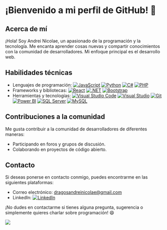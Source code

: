 # ¡Bienvenido a mi perfil de GitHub! 👋

## Acerca de mí
¡Hola! Soy Andrei Nicolae, un apasionado de la programación y la tecnología. Me encanta aprender cosas nuevas y compartir conocimientos con la comunidad de desarrolladores. Mi enfoque principal es el desarrollo web.

## Habilidades técnicas
- Lenguajes de programación: [![JavaScript](https://img.shields.io/badge/-JavaScript-yellow?logo=javascript&logoColor=white)](https://www.javascript.com/)
[![Python](https://img.shields.io/badge/-Python-blue?logo=python&logoColor=white)](https://www.python.org/)
[![C#](https://img.shields.io/badge/-C%23-purple?logo=csharp&logoColor=white)](https://docs.microsoft.com/en-us/dotnet/csharp/)
[![PHP](https://img.shields.io/badge/-PHP-777BB4?logo=php&logoColor=white)](https://www.php.net/)
- Frameworks y bibliotecas: [![React](https://img.shields.io/badge/-React-61DAFB?logo=react&logoColor=white)](https://reactjs.org/)
[![.NET](https://img.shields.io/badge/-.NET-512BD4?logo=.net&logoColor=white)](https://dotnet.microsoft.com/)
[![Bootstrap](https://img.shields.io/badge/-Bootstrap-7952B3?logo=bootstrap&logoColor=white)](https://getbootstrap.com/)
- Herramientas y tecnologías: [![Visual Studio Code](https://img.shields.io/badge/-Visual%20Studio%20Code-007ACC?logo=visual-studio-code&logoColor=white)](https://code.visualstudio.com/)
[![Visual Studio](https://img.shields.io/badge/-Visual%20Studio-5C2D91?logo=visual-studio&logoColor=white)](https://visualstudio.microsoft.com/)
[![Git](https://img.shields.io/badge/-Git-F05032?logo=git&logoColor=white)](https://git-scm.com/)
[![Power BI](https://img.shields.io/badge/-Power%20BI-F2C811?logo=power-bi&logoColor=black)](https://powerbi.microsoft.com/)
[![SQL Server](https://img.shields.io/badge/-SQL%20Server-CC2927?logo=microsoft-sql-server&logoColor=white)](https://www.microsoft.com/en-us/sql-server)
[![MySQL](https://img.shields.io/badge/-MySQL-4479A1?logo=mysql&logoColor=white)](https://www.mysql.com/)

## Contribuciones a la comunidad
Me gusta contribuir a la comunidad de desarrolladores de diferentes maneras:

- Participando en foros y grupos de discusión.
- Colaborando en proyectos de código abierto.

## Contacto
Si deseas ponerse en contacto conmigo, puedes encontrarme en las siguientes plataformas:

- Correo electrónico: [dragosandreinicolae@gmail.com](mailto:dragosandreinicolae@gmail.com)
- LinkedIn: [![LinkedIn](https://img.shields.io/badge/-LinkedIn-0A66C2?logo=linkedin&logoColor=white)](enlace-a-tu-perfil-de-LinkedIn)

¡No dudes en contactarme si tienes alguna pregunta, sugerencia o simplemente quieres charlar sobre programación! 😄

[<img src="https://img.shields.io/badge/Enviar%20correo%20electrónico-dragosandreinicolae@gmail.com-red">](mailto:dragosandreinicolae@gmail.com)
